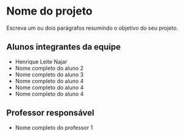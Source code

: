 # Nome do projeto
Escreva um ou dois parágrafos resumindo o objetivo do seu projeto.

## Alunos integrantes da equipe

* Henrique Leite Najar
* Nome completo do aluno 2
* Nome completo do aluno 3
* Nome completo do aluno 4
* Nome completo do aluno 4
* Nome completo do aluno 4

## Professor responsável 

* Nome completo do professor 1

